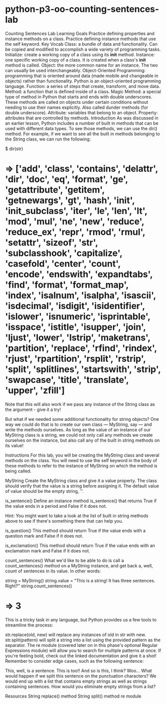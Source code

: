 # python-p3-oo-counting-sentences-lab
Counting Sentences Lab
Learning Goals
Practice defining properties and instance methods on a class.
Practice defining instance methods that use the self keyword.
Key Vocab
Class: a bundle of data and functionality. Can be copied and modified to accomplish a wide variety of programming tasks.
Initialize: create a working copy of a class using its __init__ method.
Instance: one specific working copy of a class. It is created when a class's __init__ method is called.
Object: the more common name for an instance. The two can usually be used interchangeably.
Object-Oriented Programming: programming that is oriented around data (made mobile and changeable in objects) rather than functionality. Python is an object-oriented programming language.
Function: a series of steps that create, transform, and move data.
Method: a function that is defined inside of a class.
Magic Method: a special type of method in Python that starts and ends with double underscores. These methods are called on objects under certain conditions without needing to use their names explicitly. Also called dunder methods (for double underscore).
Attribute: variables that belong to an object.
Property: attributes that are controlled by methods.
Introduction
As was discussed in an earlier lesson, Python includes a number of built in methods that can be used with different data types. To see those methods, we can use the dir() method. For example, if we want to see all the built in methods belonging to the String class, we can run the following:

$ dir(str)
# => ['__add__', '__class__', '__contains__', '__delattr__', '__dir__', '__doc__', '__eq__', '__format__', '__ge__', '__getattribute__', '__getitem__', '__getnewargs__', '__gt__', '__hash__', '__init__', '__init_subclass__', '__iter__', '__le__', '__len__', '__lt__', '__mod__', '__mul__', '__ne__', '__new__', '__reduce__', '__reduce_ex__', '__repr__', '__rmod__', '__rmul__', '__setattr__', '__sizeof__', '__str__', '__subclasshook__', 'capitalize', 'casefold', 'center', 'count', 'encode', 'endswith', 'expandtabs', 'find', 'format', 'format_map', 'index', 'isalnum', 'isalpha', 'isascii', 'isdecimal', 'isdigit', 'isidentifier', 'islower', 'isnumeric', 'isprintable', 'isspace', 'istitle', 'isupper', 'join', 'ljust', 'lower', 'lstrip', 'maketrans', 'partition', 'replace', 'rfind', 'rindex', 'rjust', 'rpartition', 'rsplit', 'rstrip', 'split', 'splitlines', 'startswith', 'strip', 'swapcase', 'title', 'translate', 'upper', 'zfill']
Note that this will also work if we pass any instance of the String class as the argument - give it a try!

But what if we needed some additional functionality for string objects? One way we could do that is to create our own class — MyString, say — and write the methods ourselves. As long as the value of an instance of our MyString class is a string, we could not only call any methods we create ourselves on the instance, but also call any of the built in string methods on its value!

Instructions
For this lab, you will be creating the MyString class and several methods on the class. You will need to use the self keyword in the body of these methods to refer to the instance of MyString on which the method is being called.

MyString
Create the MyString class and give it a value property. The class should verify that the value is a string before assigning it. The default value of value should be the empty string, ''.

is_sentence()
Define an instance method is_sentence() that returns True if the value ends in a period and False if it does not.

Hint: You might want to take a look at the list of built in string methods above to see if there's something there that can help you.

is_question()
This method should return True if the value ends with a question mark and False if it does not.

is_exclamation()
This method should return True if the value ends with an exclamation mark and False if it does not.

count_sentences()
What we'd like to be able to do is call a count_sentences() method on a MyString instance, and get back a, well, count of sentences in its value. In other words:

string = MyString()
string.value = "This is a string! It has three sentences. Right?"
string.count_sentences()
# => 3
This is a tricky task in any language, but Python provides us a few tools to streamline the process:

str.replace(old, new) will replace any instances of old in str with new.
str.split(pattern) will split a string into a list using the provided pattern as the separator.
The re module (covered later on in this phase's optional Regular Expressions module) will allow you to search for multiple patterns at once. If you're feeling bold, check out the linked documentation and give it a shot!
Remember to consider edge cases, such as the following sentence:

This, well, is a sentence. This is too!! And so is this, I think? Woo...
What would happen if we split this sentence on the punctuation characters? We would end up with a list that contains empty strings as well as strings containing sentences. How would you eliminate empty strings from a list?

Resources
String replace() method
String split() method
re module
